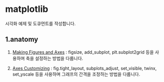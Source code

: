 # matplotlib

시각화 예제 및 도큐먼트를 작성합니다.


## 1.anatomy

1. [Making Figures and Axes][mfaalink] : figsize, add_subplot, plt.subplot2grid 등을 사용하며 축을 설정하는 방법을 다룹니다.

[mfaalink]:https://github.com/ceo21ckim/Visualization/blob/main/matplotlib/1.%20anatomy/1.%20Making%20Figures%20and%20Axes.py "setting axis"

2. [Axes Customizing][aclink] : fig.tight_layout, subplots_adjust, set_visible, twinx, set_yscale 등을 사용하며 그래프의 간격을 조정하는 방법을 다룹니다.

[aclink]:https://github.com/ceo21ckim/Visualization/blob/main/matplotlib/1.%20anatomy/2.%20Axes%20Customizing.py
